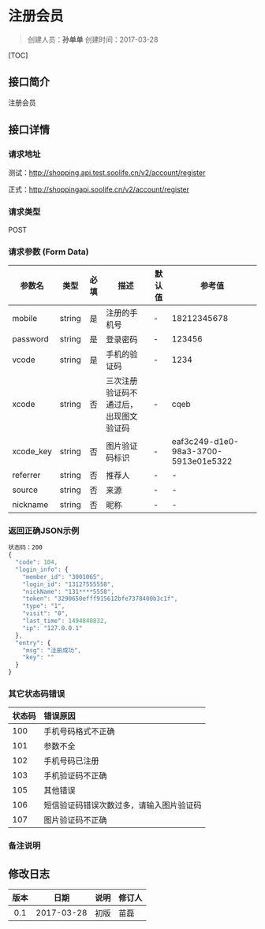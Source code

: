 # 注册会员
>创建人员：**孙单单**
>创建时间：2017-03-28

[TOC]

## 接口简介
注册会员

## 接口详情

### 请求地址
测试：http://shopping.api.test.soolife.cn/v2/account/register

正式：http://shoppingapi.soolife.cn/v2/account/register

### 请求类型
POST

### 请求参数 (Form Data)
| 参数名       |   类型   |  必填  | 描述                  | 默认值  | 参考值                                  |
| --------- | :----: | :--: | ------------------- | ---- | ------------------------------------ |
| mobile    | string |  是   | 注册的手机号              | -    | 18212345678                          |
| password  | string |  是   | 登录密码                | -    | 123456                               |
| vcode     | string |  是   | 手机的验证码              | -    | 1234                                 |
| xcode     | string |  否   | 三次注册验证码不通过后，出现图文验证码 | -    | cqeb                                 |
| xcode_key | string |  否   | 图片验证码标识             | -    | eaf3c249-d1e0-98a3-3700-5913e01e5322 |
| referrer  | string |  否   | 推荐人                 | -    | -                                    |
| source    | string |  否   | 来源                  | -    | -                                    |
| nickname  | string |  否   | 昵称                  | -    | -                                    |

### 返回正确JSON示例
```javascript
状态码：200
{
  "code": 104,
  "login_info": {
    "member_id": "3001065",
    "login_id": "13127555558",
    "nickName": "131****5558",
    "token": "3290650efff915612bfe7378400b3c1f",
    "type": "1",
    "visit": "0",
    "last_time": 1494840832,
    "ip": "127.0.0.1"
  },
  "entry": {
    "msg": "注册成功",
    "key": ""
  }
}
```
### 其它状态码错误
| 状态码  | 错误原因                 |
| :--- | :------------------- |
| 100  | 手机号码格式不正确            |
| 101  | 参数不全                 |
| 102  | 手机号码已注册              |
| 103  | 手机验证码不正确             |
| 105  | 其他错误                 |
| 106  | 短信验证码错误次数过多，请输入图片验证码 |
| 107  | 图片验证码不正确             |

### 备注说明


## 修改日志
|  版本  |     日期     | 说明   | 修订人  |
| :--: | :--------: | :--- | :--- |
| 0.1  | 2017-03-28 | 初版   | 苗磊   |
